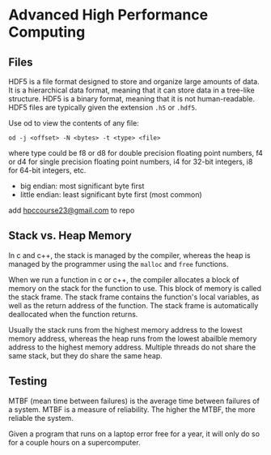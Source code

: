 # Advanced High Performance Computing

## Files

HDF5 is a file format designed to store and organize large amounts of data. It is a hierarchical data format, meaning that it can store data in a tree-like structure. HDF5 is a binary format, meaning that it is not human-readable. HDF5 files are typically given the extension `.h5` or `.hdf5`.

Use od to view the contents of any file:

    od -j <offset> -N <bytes> -t <type> <file>

where type could be f8 or d8 for double precision floating point numbers, f4 or d4 for single precision floating point numbers, i4 for 32-bit integers, i8 for 64-bit integers, etc.

- big endian: most significant byte first
- little endian: least significant byte first (most common)

add hpccourse23@gmail.com to repo


## Stack vs. Heap Memory

In c and c++, the stack is managed by the compiler, whereas the heap is managed by the programmer using the `malloc` and `free` functions. 

When we run a function in c or c++, the compiler allocates a block of memory on the stack for the function to use. This block of memory is called the stack frame. The stack frame contains the function's local variables, as well as the return address of the function. The stack frame is automatically deallocated when the function returns.

Usually the stack runs from the highest memory address to the lowest memory address, whereas the heap runs from the lowest abailble memory address to the highest memory address. Multiple threads do not share the same stack, but they do share the same heap.

## Testing

MTBF (mean time between failures) is the average time between failures of a system. MTBF is a measure of reliability. The higher the MTBF, the more reliable the system.

Given a program that runs on a laptop error free for a year, it will only do so for a couple hours on a supercomputer.

